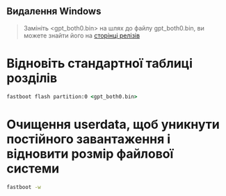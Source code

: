 ## Видалення Windows

> Замініть <gpt_both0.bin> на шлях до файлу gpt_both0.bin, ви можете знайти його на [сторінці релізів](../../../../releases/tag/binaries)

# Відновіть стандартної таблиці розділів

```cmd
fastboot flash partition:0 <gpt_both0.bin>
```

# Очищення userdata, щоб уникнути постійного завантаження і відновити розмір файлової системи
```cmd
fastboot -w
```
